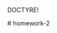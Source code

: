 DOCTYRE!
<html>
# homework-2
<script>

<scribt>
<head>
<body>
<h1> Hello Aua <h1/>
<body/>
<head/>

<script/>
<scribt>

   const a = 10;
   const b = 200;

   console.log(a+b)
   console.log(a*b)

<script/>

<script>
    const a = 100;
    const b = 2000;

    if(a === b) {
        console.log('a is the same as b');
    } else if(a > b) {
        console.log('a is greater than b');
    } else {
        console.log('a is less than b');
    }

<script/>

<script/>

<html/>

